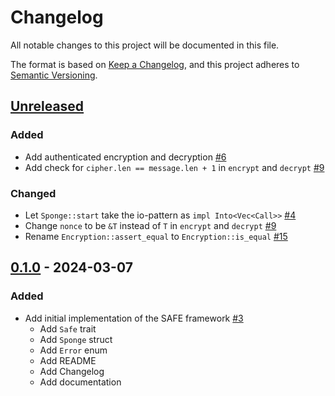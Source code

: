 # Changelog

All notable changes to this project will be documented in this file.

The format is based on [Keep a Changelog](https://keepachangelog.com/en/1.0.0/),
and this project adheres to [Semantic Versioning](https://semver.org/spec/v2.0.0.html).

## [Unreleased]

### Added

- Add authenticated encryption and decryption [#6]
- Add check for `cipher.len == message.len + 1` in `encrypt` and `decrypt` [#9]

### Changed

- Let `Sponge::start` take the io-pattern as `impl Into<Vec<Call>>` [#4]
- Change `nonce` to be `&T` instead of `T` in `encrypt` and `decrypt` [#9]
- Rename `Encryption::assert_equal` to `Encryption::is_equal` [#15]

## [0.1.0] - 2024-03-07

### Added

- Add initial implementation of the SAFE framework [#3]
  - Add `Safe` trait
  - Add `Sponge` struct
  - Add `Error` enum
  - Add README
  - Add Changelog
  - Add documentation

<!-- ISSUES -->
[#15]: https://github.com/dusk-network/safe/issues/15
[#9]: https://github.com/dusk-network/safe/issues/9
[#6]: https://github.com/dusk-network/safe/issues/6
[#4]: https://github.com/dusk-network/safe/issues/4
[#3]: https://github.com/dusk-network/safe/issues/3

<!-- VERSIONS -->
[Unreleased]: https://github.com/dusk-network/safe/compare/v0.1.0...HEAD
[0.1.0]: https://github.com/dusk-network/safe/releases/tag/v0.1.0
